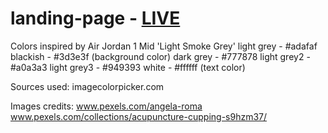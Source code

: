 # landing-page - [LIVE]([url](https://jasminepvo.github.io/landing-page/))

Colors inspired by Air Jordan 1 Mid 'Light Smoke Grey'
light grey    - #adafaf
blackish      - #3d3e3f (background color)
dark grey     - #777878
light grey2   - #a0a3a3
light grey3   - #949393
white         - #ffffff (text color)

Sources used:
imagecolorpicker.com

Images credits:
www.pexels.com/angela-roma
www.pexels.com/collections/acupuncture-cupping-s9hzm37/
